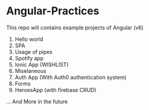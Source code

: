 # Angular-Practices
This repo will contains example projects of Angular (v6) 

1. Hello world
2. SPA
3. Usage of pipes
4. Spotify app 
5. Ionic App (WISHLIST)
6. Miselaneous
7. Auth App (With Auth0 authentication system)
8. Forms
9. HeroesApp (with firebase CRUD)

... And More in the future